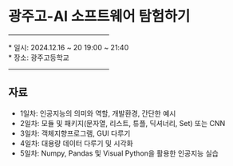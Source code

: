 # 광주고-AI 소프트웨어 탐험하기
<hr width=40%/>  
* 일시: 2024.12.16 ~ 20 19:00 ~ 21:40<br>
* 장소: 광주고등학교
<hr width=40%/>  

## 자료
* 1일차: 인공지능의 의미와 역할, 개발환경, 간단한 예시<br>  
* 2일차: 모듈 및 패키지(문자열, 리스트, 튜플, 딕셔너리, Set) 또는 CNN<br>  
* 3일차: 객체지향프로그램, GUI 다루기<br>  
* 4일차: 대용량 데이터 다루기 및 시각화<br>  
* 5일차: Numpy, Pandas 및 Visual Python을 활용한 인공지능 실습<br>  
